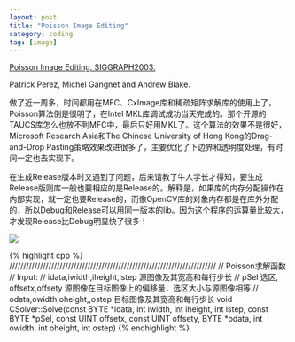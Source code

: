 ```yaml
---
layout: post
title: "Poisson Image Editing"
category: coding
tag: [image]
---
```


[Poisson Image Editing. SIGGRAPH2003.](http://www.cs.tau.ac.il/~tommer/adv-graphics/ex1.htm) 

Patrick Perez, Michel Gangnet and Andrew Blake.

做了近一周多，时间都用在MFC、CxImage库和稀疏矩阵求解库的使用上了，Poisson算法倒是很明了，在Intel MKL库调试成功当天完成的。那个开源的TAUCS库怎么也放不到MFC中，最后只好用MKL了。这个算法的效果不是很好，Microsoft Research Asia和The Chinese University of Hong Kong的Drag-and-Drop Pasting策略效果改进很多了，主要优化了下边界和透明度处理，有时间一定也去实现下。

在生成Release版本时又遇到了问题，后来请教了牛人学长才得知，要生成Release版则库一般也要相应的是Release的。解释是，如果库的内存分配操作在内部实现，就一定也要Release的，而像OpenCV库的对象内存都是在库外分配的，所以Debug和Release可以用同一版本的lib。因为这个程序的运算量比较大，才发现Release比Debug明显快了很多！

![](http://hiphotos.baidu.com/maxint/pic/item/0be8eb24a355b33cd5074207.jpg)

{% highlight cpp %}
//////////////////////////////////////////////////////////////////////////
// Poisson求解函数
// Input:
//   idata,iwidth,iheight,istep 源图像及其宽高和每行步长
//   pSel 选区,    offsetx,offsety 源图像在目标图像上的偏移量，选区大小与源图像相等
// odata,owidth,oheight,,ostep 目标图像及其宽高和每行步长
void CSolver::Solve(const BYTE *idata, int iwidth, int iheight, int istep,
                       const BYTE *pSel, const UINT offsetx, const UINT offsety,
                       BYTE *odata, int owidth, int oheight, int ostep)
{% endhighlight %}
